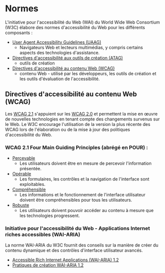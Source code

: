 # Normes

L'initiative pour l'accessibilité du Web (WAI) du World Wide Web Consortium (W3C) élabore des normes d'accessibilité du Web pour les différents composants :

- [User Agent Accessibility Guidelines (UAAG)](https://www.w3.org/WAI/standards-guidelines/uaag/)
  - Navigateurs Web et lecteurs multimédias, y compris certains aspects des technologies d'assistance.
- [Directives d'accessibilité aux outils de création (ATAG)](https://www.w3.org/WAI/standards-guidelines/atag/)
  - outils de création
- [Directives d'accessibilité au contenu Web (WCAG)](https://www.w3.org/WAI/standards-guidelines/wcag/)
  - contenu Web - utilisé par les développeurs, les outils de création et les outils d'évaluation de l'accessibilité.

## Directives d'accessibilité au contenu Web (WCAG)

Les [WCAG 2.1](https://www.w3.org/TR/WCAG21/) s'appuient sur les [WCAG 2.0](https://www.w3.org/TR/WCAG20/) et permettent la mise en œuvre de nouvelles technologies en tenant compte des changements survenus sur le Web. Le W3C encourage l'utilisation de la version la plus récente des WCAG lors de l'élaboration ou de la mise à jour des politiques d'accessibilité du Web.

### WCAG 2.1 Four Main Guiding Principles (abrégé en POUR) :

- [Percevable](https://www.w3.org/TR/WCAG21/#perceivable)
  - Les utilisateurs doivent être en mesure de percevoir l'information présentée.
- [Opérable](https://www.w3.org/TR/WCAG21/#operable)
  - Les formulaires, les contrôles et la navigation de l'interface sont exploitables.
- [Compréhensible](https://www.w3.org/TR/WCAG21/#understandable)
  - Les informations et le fonctionnement de l'interface utilisateur doivent être compréhensibles pour tous les utilisateurs.
- [Robuste](https://www.w3.org/TR/WCAG21/#robust)
  - Les utilisateurs doivent pouvoir accéder au contenu à mesure que les technologies progressent.

### Initiative pour l'accessibilité du Web - Applications Internet riches accessibles (WAI-ARIA)

La norme WAI-ARIA du W3C fournit des conseils sur la manière de créer du contenu dynamique et des contrôles d'interface utilisateur avancés.

- [Accessible Rich Internet Applications (WAI-ARIA) 1.2](https://www.w3.org/TR/wai-aria-1.2/)
- [Pratiques de création WAI-ARIA 1.2](https://www.w3.org/TR/wai-aria-practices-1.2/)
